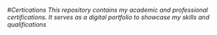 #<i>Certications</i>
<i>This repository contains my academic and professional certifications. It serves as a digital portfolio to showcase my skills and qualifications</i>
